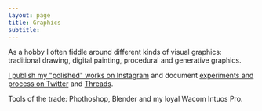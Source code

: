 ```yaml
---
layout: page
title: Graphics
subtitle: 
---
```


As a hobby I often fiddle around different kinds of visual graphics: traditional drawing, digital painting, procedural and generative graphics.

[I publish my "polished" works on Instagram](https://www.instagram.com/amartinelli1/) and document [experiments and process on Twitter](https://twitter.com/5agado) and [Threads](https://www.threads.net/@amartinelli1).

Tools of the trade: Phothoshop, Blender and my loyal Wacom Intuos Pro.   
